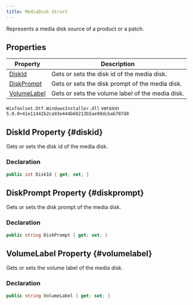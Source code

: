 ```yaml
---
title: MediaDisk Struct
---
```

Represents a media disk source of a product or a patch.
## Properties
| Property | Description |
| ------ | ----------- |
| [DiskId](#diskid) | Gets or sets the disk id of the media disk. |
| [DiskPrompt](#diskprompt) | Gets or sets the disk prompt of the media disk. |
| [VolumeLabel](#volumelabel) | Gets or sets the volume label of the media disk. |
`WixToolset.Dtf.WindowsInstaller.dll` version `5.0.0+41e11442b2ca93e444b60213b5ae99dcbab787d8`
## DiskId Property {#diskid}
Gets or sets the disk id of the media disk.
### Declaration
```cs
public int DiskId { get; set; }
```
## DiskPrompt Property {#diskprompt}
Gets or sets the disk prompt of the media disk.
### Declaration
```cs
public string DiskPrompt { get; set; }
```
## VolumeLabel Property {#volumelabel}
Gets or sets the volume label of the media disk.
### Declaration
```cs
public string VolumeLabel { get; set; }
```
